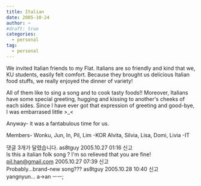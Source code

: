 ```yaml
---
title: Italian
date: 2005-10-24
author: ~
#draft: true
categories:
  - personal
tag:
  - personal
---
```






We invited Italian friends to my Flat.
Italians are so friendly and kind that we, KU students, easily felt comfort.
Because they brought us delicious Italian food stuffs, we really enjoyed the dinner of variety!

All of them like to sing a song and to cook tasty foods!!
Moreover, Italians have some special greeting, hugging and kissing to another's cheeks of each sides.
Since I have ever got that expression of greeting and good-bye, I was embarrased little >_<

Anyway-
it was a fantabulous time for us.

Members-
Wonku, Jun, In, Pil, Lim -KOR
Alvita, Silvia, Lisa, Domi, Livia -IT


 댓글  3개가 달렸습니다.
 as8tguy 2005.10.27 01:16 신고   
Is this a italian folk song ? I'm so relieved that you are fine!
 pil.han@gmail.com 2005.10.27 07:39 신고   
Probably...brand-new song???
 as8tguy 2005.10.28 10:40 신고   
yangnyun... a-&gt;an ㅡㅡ;




